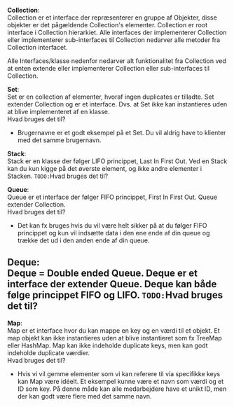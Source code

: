 **Collection**:\
Collection er et interface der repræsenterer en gruppe af Objekter, disse objekter er det pågældende Collection's 
elementer. Collection er root interface i Collection hierarkiet. Alle interfaces der implementerer Collection
eller implementerer sub-interfaces til Collection nedarver alle metoder fra Collection interfacet.

Alle Interfaces/klasse nedenfor nedarver alt funktionalitet fra Collection ved at enten extende eller implementerer 
Collection eller sub-interfaces til Collection.

**Set**:\
Set er en collection af elementer, hvoraf ingen duplicates er tilladte. Set extender Collection og er et interface.
Dvs. at Set ikke kan instantieres uden at blive implementeret af en klasse.\
Hvad bruges det til?
- Brugernavne er et godt eksempel på et Set. Du vil aldrig have to klienter med det samme brugernavn.

**Stack**:\
Stack er en klasse der følger LIFO princippet, Last In First Out. Ved en Stack kan du kun kigge på det øverste element, 
og ikke andre elementer i Stacken.
`TODO:`Hvad bruges det til?

**Queue**:\
Queue er et interface der følger FIFO princippet, First In First Out. Queue extender Collection.\
Hvad bruges det til?
- Det kan fx bruges hvis du vil være helt sikker på at du følger FIFO princippet og kun vil indsætte data i den ene 
ende af din queue og trække det ud i den anden ende af din queue.

**Deque**:\
Deque = Double ended Queue. Deque er et interface der extender Queue. Deque kan både følge princippet FIFO og LIFO.
`TODO:`Hvad bruges det til?
- 

**Map**:\
Map er et interface hvor du kan mappe en key og en værdi til et objekt. Et map objekt kan ikke instantieres uden at 
blive instantieret som fx TreeMap eller HashMap. Map kan ikke indeholde duplicate keys, men kan godt indeholde
duplicate værdier.\
Hvad bruges det til?
- Hvis vi vil gemme elementer som vi kan referere til via specifikke keys kan Map være idéelt. Et eksempel kunne være
et navn som værdi og et ID som key. På denne måde kan alle medarbejdere have et unikt ID, men der kan godt være flere
med det samme navn.